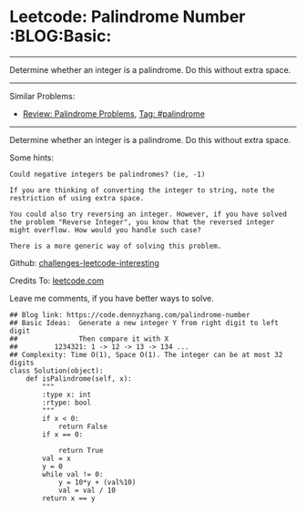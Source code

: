 # Leetcode: Palindrome Number     :BLOG:Basic:


---

Determine whether an integer is a palindrome. Do this without extra space.  

---

Similar Problems:  
-   [Review: Palindrome Problems](https://code.dennyzhang.com/review-palindrome), [Tag: #palindrome](https://code.dennyzhang.com/tag/palindrome)

---

Determine whether an integer is a palindrome. Do this without extra space.  

Some hints:  

    Could negative integers be palindromes? (ie, -1)
    
    If you are thinking of converting the integer to string, note the restriction of using extra space.
    
    You could also try reversing an integer. However, if you have solved
    the problem "Reverse Integer", you know that the reversed integer
    might overflow. How would you handle such case?
    
    There is a more generic way of solving this problem.

Github: [challenges-leetcode-interesting](https://github.com/DennyZhang/challenges-leetcode-interesting/tree/master/palindrome-number)  

Credits To: [leetcode.com](https://leetcode.com/problems/palindrome-number/description/)  

Leave me comments, if you have better ways to solve.  

    ## Blog link: https://code.dennyzhang.com/palindrome-number
    ## Basic Ideas:  Generate a new integer Y from right digit to left digit
    ##               Then compare it with X
    ##         1234321: 1 -> 12 -> 13 -> 134 ...
    ## Complexity: Time O(1), Space O(1). The integer can be at most 32 digits
    class Solution(object):
        def isPalindrome(self, x):
            """
            :type x: int
            :rtype: bool
            """
            if x < 0:
                return False
            if x == 0:
    
                return True
            val = x
            y = 0
            while val != 0:
                y = 10*y + (val%10)
                val = val / 10
            return x == y